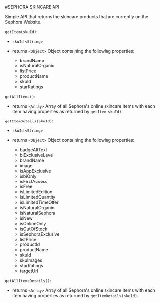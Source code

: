 #SEPHORA SKINCARE API

Simple API that returns the skincare products that are currently on the Sephora Website.

`getItem(skuId)`:

* `skuId` `<String>`

* returns `<Object>` Object containing the following properties:
    * brandName
    * isNaturalOrganic
    * listPrice
    * productName
    * skuId
    * starRatings

`getAllItems()`:

* returns `<Array>` Array of all Sephora's online skincare items with each item having properties as returned by `getItem(skuId)`.

`getItemDetails(skuId)`:

* `skuId` `<String>`

* returns `<Object>` Object containing the following properties:
    * badgeAltText
    * biExclusiveLevel
    * brandName
    * image
    * isAppExclusive
    * isbiOnly
    * isFirstAccess
    * isFree
    * isLimitedEdition
    * isLimitedQuantity
    * isLimitedTimeOffer
    * isNaturalOrganic
    * isNaturalSephora
    * isNew
    * isOnlineOnly
    * isOutOfStock
    * isSephoraExclusive
    * listPrice
    * productId
    * productName
    * skuId
    * skuImages
    * starRatings
    * targetUrl

`getAllItemsDetails()`:

* returns `<Array>` Array of all Sephora's online skincare items with each item having properties as returned by `getItemDetails(skuId)`.